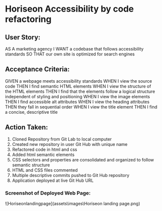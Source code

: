 # Horiseon Accessibility by code refactoring
## User Story:
AS A marketing agency
I WANT a codebase that follows accessibility standards
SO THAT our own site is optimized for search engines

## Acceptance Criteria:
GIVEN a webpage meets accessibility standards
WHEN I view the source code
THEN I find semantic HTML elements
WHEN I view the structure of the HTML elements
THEN I find that the elements follow a logical structure independent of styling and positioning
WHEN I view the image elements
THEN I find accessible alt attributes
WHEN I view the heading attributes
THEN they fall in sequential order
WHEN I view the title element
THEN I find a concise, descriptive title

## Action Taken:
1. Cloned Repository from Git Lab to local computer
2. Created new repository in user Git Hub with unique name
3. Refactored code in html and css
4. Added html semantic elements 
5. CSS selectors and properties are consolidated and organized to follow semantic structure
6. HTML and CSS files commented
7. Multiple descriptive commits pushed to Git Hub repository
8. Application deployed at live Git Hub URL

### Screenshot of Deployed Web Page:
![Horiseonlandingpage](assets\images\Horiseon landing page.png)

